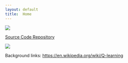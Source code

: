 ```yaml
---
layout: default
title:  Home
---
```

<img src="https://media.mojang.com/blog-image/2c34ca1217c7d95e76a6f8d646adf9208f78145a/blogmcnet.png">

<a href="https://github.com/caoj8/The-Ground-is-Lava"> Source Code Repository </a>

<img src="http://i.imgur.com/VCT5B2n.png">

Background links: <a href="https://en.wikipedia.org/wiki/Q-learning"> https://en.wikipedia.org/wiki/Q-learning </a>
